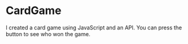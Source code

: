 # CardGame

I created a card game using JavaScript and an API. You can press the button to see who won the game. 
